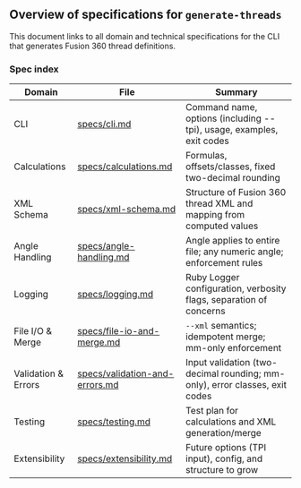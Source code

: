 ## Overview of specifications for `generate-threads`

This document links to all domain and technical specifications for the CLI that generates Fusion 360 thread definitions.

### Spec index

| Domain | File | Summary |
|---|---|---|
| CLI | [specs/cli.md](specs/cli.md) | Command name, options (including --tpi), usage, examples, exit codes |
| Calculations | [specs/calculations.md](specs/calculations.md) | Formulas, offsets/classes, fixed two-decimal rounding |
| XML Schema | [specs/xml-schema.md](specs/xml-schema.md) | Structure of Fusion 360 thread XML and mapping from computed values |
| Angle Handling | [specs/angle-handling.md](specs/angle-handling.md) | Angle applies to entire file; any numeric angle; enforcement rules |
| Logging | [specs/logging.md](specs/logging.md) | Ruby Logger configuration, verbosity flags, separation of concerns |
| File I/O & Merge | [specs/file-io-and-merge.md](specs/file-io-and-merge.md) | `--xml` semantics; idempotent merge; mm-only enforcement |
| Validation & Errors | [specs/validation-and-errors.md](specs/validation-and-errors.md) | Input validation (two-decimal rounding; mm-only), error classes, exit codes |
| Testing | [specs/testing.md](specs/testing.md) | Test plan for calculations and XML generation/merge |
| Extensibility | [specs/extensibility.md](specs/extensibility.md) | Future options (TPI input), config, and structure to grow |


